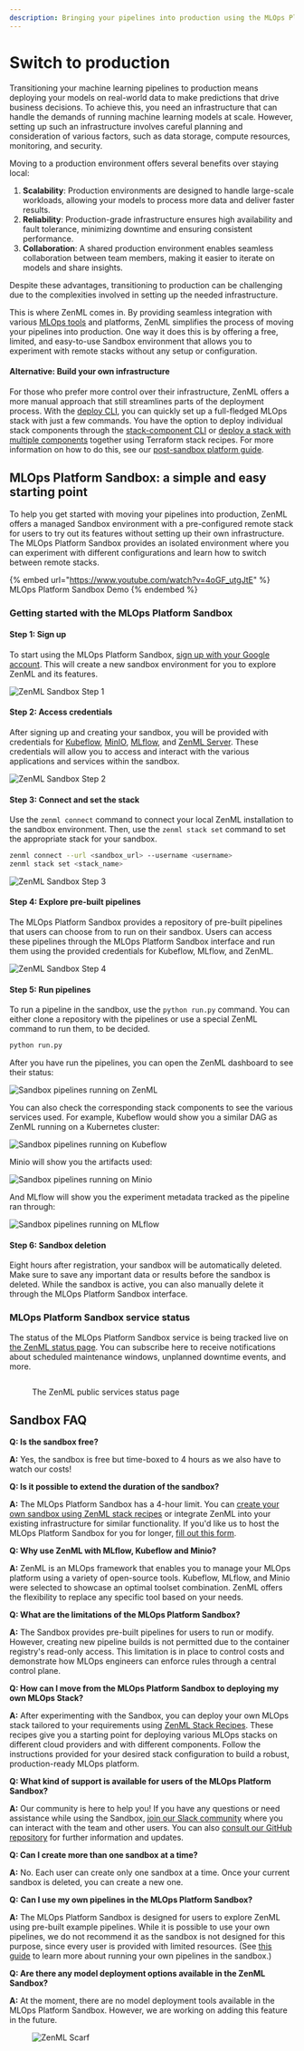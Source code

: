 ```yaml
---
description: Bringing your pipelines into production using the MLOps Platform Sandbox
---
```


# Switch to production

Transitioning your machine learning pipelines to production means deploying your models on real-world data to make predictions that drive business decisions. To achieve this, you need an infrastructure that can handle the demands of running machine learning models at scale. However, setting up such an infrastructure involves careful planning and consideration of various factors, such as data storage, compute resources, monitoring, and security.

Moving to a production environment offers several benefits over staying local:

1. **Scalability**: Production environments are designed to handle large-scale workloads, allowing your models to process more data and deliver faster results.
2. **Reliability**: Production-grade infrastructure ensures high availability and fault tolerance, minimizing downtime and ensuring consistent performance.
3. **Collaboration**: A shared production environment enables seamless collaboration between team members, making it easier to iterate on models and share insights.

Despite these advantages, transitioning to production can be challenging due to the complexities involved in setting up the needed infrastructure.

This is where ZenML comes in. By providing seamless integration with various [MLOps tools](../component-guide/integration-overview.md) and platforms, ZenML simplifies the process of moving your pipelines into production. One way it does this is by offering a free, limited, and easy-to-use Sandbox environment that allows you to experiment with remote stacks without any setup or configuration.

#### Alternative: Build your own infrastructure

For those who prefer more control over their infrastructure, ZenML offers a more manual approach that still streamlines parts of the deployment process. With the [deploy CLI](../../platform-guide/set-up-your-mlops-platform/deploy-and-set-up-a-cloud-stack/deploy-and-set-up-a-cloud-stack.md), you can quickly set up a full-fledged MLOps stack with just a few commands. You have the option to deploy individual stack components through the [stack-component CLI](../../platform-guide/set-up-your-mlops-platform/deploy-and-set-up-a-cloud-stack/deploy-a-stack-component.md) or [deploy a stack with multiple components](../../platform-guide/set-up-your-mlops-platform/deploy-and-set-up-a-cloud-stack/deploy-a-stack-using-stack-recipes.md) together using Terraform stack recipes. For more information on how to do this, see our [post-sandbox platform guide](../advanced-guide/sandbox.md).

## MLOps Platform Sandbox: a simple and easy starting point

To help you get started with moving your pipelines into production, ZenML offers a managed Sandbox environment with a pre-configured remote stack for users to try out its features without setting up their own infrastructure. The MLOps Platform Sandbox provides an isolated environment where you can experiment with different configurations and learn how to switch between remote stacks.

{% embed url="https://www.youtube.com/watch?v=4oGF_utgJtE" %}
MLOps Platform Sandbox Demo
{% endembed %}

### Getting started with the MLOps Platform Sandbox

#### Step 1: Sign up

To start using the MLOps Platform Sandbox, [sign up with your Google account](https://sandbox.zenml.io/). This will create a new sandbox environment for you to explore ZenML and its features.

![ZenML Sandbox Step 1](/docs/book/.gitbook/assets/zenml_sandbox_step_1.png)

#### Step 2: Access credentials

After signing up and creating your sandbox, you will be provided with credentials for [Kubeflow](../component-guide/orchestrators/kubeflow.md), [MinIO](../component-guide/artifact-stores/s3.md), [MLflow](../component-guide/experiment-trackers/mlflow.md), and [ZenML Server](connect-to-a-deployed-zenml.md). These credentials will allow you to access and interact with the various applications and services within the sandbox.

![ZenML Sandbox Step 2](/docs/book/.gitbook/assets/zenml_sandbox_step_3_mlflow_creds.png)

#### Step 3: Connect and set the stack

Use the `zenml connect` command to connect your local ZenML installation to the sandbox environment. Then, use the `zenml stack set` command to set the appropriate stack for your sandbox.

```bash
zenml connect --url <sandbox_url> --username <username>
zenml stack set <stack_name>
```

![ZenML Sandbox Step 3](/docs/book/.gitbook/assets/zenml_sandbox_step_3_zenml_creds.png)

#### Step 4: Explore pre-built pipelines

The MLOps Platform Sandbox provides a repository of pre-built pipelines that users can choose from to run on their sandbox. Users can access these pipelines through the MLOps Platform Sandbox interface and run them using the provided credentials for Kubeflow, MLflow, and ZenML.

![ZenML Sandbox Step 4](/docs/book/.gitbook/assets/zenml_sandbox_step_3_commands.png)

#### Step 5: Run pipelines

To run a pipeline in the sandbox, use the `python run.py` command. You can either clone a repository with the pipelines or use a special ZenML command to run them, to be decided.

```bash
python run.py
```

After you have run the pipelines, you can open the ZenML dashboard to see their status:

![Sandbox pipelines running on ZenML](/docs/book/.gitbook/assets/zenml_sandbox_zenml.png)

You can also check the corresponding stack components to see the various services used. For example, Kubeflow would show you a similar DAG as ZenML running on a Kubernetes cluster:

![Sandbox pipelines running on Kubeflow](/docs/book/.gitbook/assets/zenml_sandbox_kubeflow.png)

Minio will show you the artifacts used:

![Sandbox pipelines running on Minio](/docs/book/.gitbook/assets/zenml_sandbox_minio.png)

And MLflow will show you the experiment metadata tracked as the pipeline ran through:

![Sandbox pipelines running on MLflow](/docs/book/.gitbook/assets/zenml_sandbox_mlflow.png)

#### Step 6: Sandbox deletion

Eight hours after registration, your sandbox will be automatically deleted. Make sure to save any important data or results before the sandbox is deleted. While the sandbox is active, you can also manually delete it through the MLOps Platform Sandbox interface.

### MLOps Platform Sandbox service status

The status of the MLOps Platform Sandbox service is being tracked live on [the ZenML status page](https://zenml.statuspage.io/). You can subscribe here to receive notifications about scheduled maintenance windows, unplanned downtime events, and more.

<figure><img src="../../.gitbook/assets/statuspage.png" alt=""><figcaption><p>The ZenML public services status page</p></figcaption></figure>

## Sandbox FAQ

**Q: Is the sandbox free?**

**A:** Yes, the sandbox is free but time-boxed to 4 hours as we also have to
watch our costs!

**Q: Is it possible to extend the duration of the sandbox?**

**A:** The MLOps Platform Sandbox has a 4-hour limit. You can [create your own sandbox using ZenML stack recipes](https://docs.zenml.io/advanced-guide/practical-mlops/stack-recipes) or integrate ZenML into your existing infrastructure for similar functionality.
If you'd like us to host the MLOps Platform Sandbox for you for longer, [fill out this form](https://zenml.io/extend-sandbox).

**Q: Why use ZenML with MLflow, Kubeflow and Minio?**

**A:** ZenML is an MLOps framework that enables you to manage your MLOps platform using a variety of open-source tools. Kubeflow, MLflow, and Minio were selected to showcase an optimal toolset combination. ZenML offers the flexibility to replace any specific tool based on your needs.

**Q: What are the limitations of the MLOps Platform Sandbox?**

**A:** The Sandbox provides pre-built pipelines for users to run or modify.
However, creating new pipeline builds is not permitted due to the container
registry's read-only access. This limitation is in place to control costs and
demonstrate how MLOps engineers can enforce rules through a central control
plane.

**Q: How can I move from the MLOps Platform Sandbox to deploying my own MLOps Stack?**

**A:** After experimenting with the Sandbox, you can deploy your own MLOps stack tailored to your requirements using [ZenML Stack Recipes](https://docs.zenml.io/advanced-guide/practical-mlops/stack-recipes). These recipes give you a starting point for deploying various MLOps stacks on different cloud providers and with different components. Follow the instructions provided for your desired stack configuration to build a robust, production-ready MLOps platform.

**Q: What kind of support is available for users of the MLOps Platform Sandbox?**

**A:** Our community is here to help you! If you have any questions or need assistance while using the Sandbox, [join our Slack community](https://zenml.io/slack) where you can interact with the team and other users. You can also [consult our GitHub repository](https://github.com/zenml-io/zenml) for further information and updates.

**Q: Can I create more than one sandbox at a time?**

**A:** No. Each user can create only one sandbox at a time. Once your current sandbox is deleted, you can create a new one.

**Q:** **Can I use my own pipelines in the MLOps Platform Sandbox?**

**A:** The MLOps Platform Sandbox is designed for users to explore ZenML using pre-built example pipelines. While it is possible to use your own pipelines, we do not recommend it as the sandbox is not designed for this purpose, since every user is provided with limited resources. (See [this guide](../advanced-guide/sandbox.md) to learn more about running your own pipelines in the sandbox.)

**Q: Are there any model deployment options available in the ZenML Sandbox?**

**A:** At the moment, there are no model deployment tools available in the MLOps Platform Sandbox. However, we are working on adding this feature in the future.

<!-- For scarf -->
<figure><img alt="ZenML Scarf" referrerpolicy="no-referrer-when-downgrade" src="https://static.scarf.sh/a.png?x-pxid=f0b4f458-0a54-4fcd-aa95-d5ee424815bc" /></figure>
